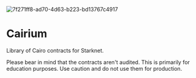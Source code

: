 ![7f271ff8-ad70-4d63-b223-bd13767c4917](https://github.com/Ursulafe/Cairium/assets/152976968/56e06f70-a527-465c-a516-7970e8fd7d4d)

# Cairium
Library of Cairo contracts for Starknet.

Please bear in mind that the contracts aren't audited. This is primarily for education purposes. Use caution and do not use them for production.


